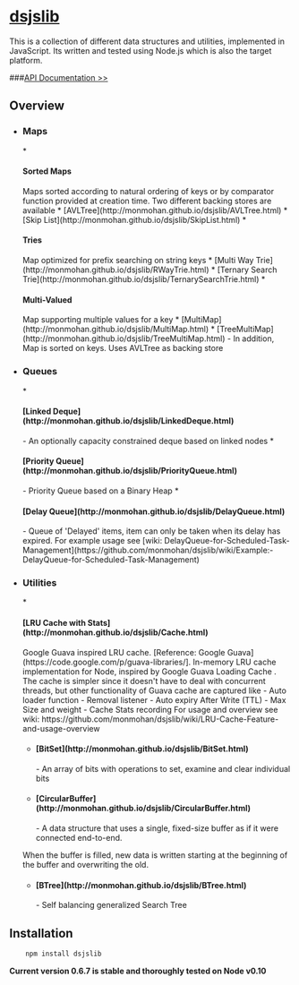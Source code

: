 [dsjslib](https://github.com/monmohan/dsjslib)
=======================================
This is a collection of different data structures and utilities, implemented in JavaScript.
Its written and tested using Node.js which is also the target platform.

###[API Documentation >>](http://monmohan.github.io/dsjslib)


Overview
----------------

* <h3>Maps</h3>
    * <h4>Sorted Maps</h4> Maps sorted according to natural ordering of keys or by comparator function provided at creation time.
    Two different backing stores are available
        * [AVLTree](http://monmohan.github.io/dsjslib/AVLTree.html)
        * [Skip List](http://monmohan.github.io/dsjslib/SkipList.html)
    * <h4>Tries</h4> Map optimized for prefix searching on string keys
        * [Multi Way Trie](http://monmohan.github.io/dsjslib/RWayTrie.html)
        * [Ternary Search Trie](http://monmohan.github.io/dsjslib/TernarySearchTrie.html)
    * <h4>Multi-Valued</h4> Map supporting multiple values for a key
        * [MultiMap](http://monmohan.github.io/dsjslib/MultiMap.html)
        * [TreeMultiMap](http://monmohan.github.io/dsjslib/TreeMultiMap.html) - In addition, Map is sorted on keys. Uses AVLTree as backing store
* <h3>Queues</h3>
    * <h4>[Linked Deque](http://monmohan.github.io/dsjslib/LinkedDeque.html)</h4> - An optionally capacity constrained deque based on linked nodes
    * <h4>[Priority Queue](http://monmohan.github.io/dsjslib/PriorityQueue.html)</h4> - Priority Queue based on a Binary Heap
    * <h4>[Delay Queue](http://monmohan.github.io/dsjslib/DelayQueue.html)</h4> - Queue of 'Delayed' items, item can only be taken when its delay has expired.
        For example usage see [wiki: DelayQueue-for-Scheduled-Task-Management](https://github.com/monmohan/dsjslib/wiki/Example:-DelayQueue-for-Scheduled-Task-Management)

* <h3>Utilities</h3>
    * <h4>[LRU Cache with Stats](http://monmohan.github.io/dsjslib/Cache.html)</h4> Google Guava inspired LRU cache. [Reference: Google Guava](https://code.google.com/p/guava-libraries/]. In-memory LRU cache implementation for Node,
    inspired by Google Guava Loading Cache .  The cache is simpler since it doesn't have to deal with concurrent threads, but other functionality of Guava
    cache are captured like
           - Auto loader function
           - Removal listener
           - Auto expiry After Write (TTL)
           - Max Size and weight
           - Cache Stats recording
    For usage and overview see wiki: https://github.com/monmohan/dsjslib/wiki/LRU-Cache-Feature-and-usage-overview

    * <h4>[BitSet](http://monmohan.github.io/dsjslib/BitSet.html)</h4> - An array of bits with operations to set, examine and clear individual bits
    * <h4>[CircularBuffer](http://monmohan.github.io/dsjslib/CircularBuffer.html)</h4> - A data structure that uses a single, fixed-size buffer as if it were connected end-to-end.
    When the buffer is filled, new data is written starting at the beginning of the buffer and overwriting the old.
    * <h4>[BTree](http://monmohan.github.io/dsjslib/BTree.html)</h4> - Self balancing generalized Search Tree


Installation
-------------------------
```js
    npm install dsjslib
```
**Current version 0.6.7 is stable and thoroughly tested on Node v0.10**








